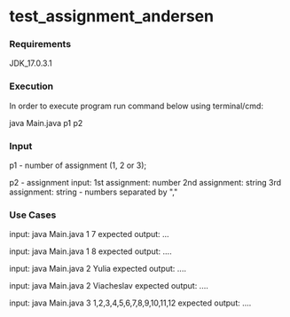 # test_assignment_andersen

### Requirements

JDK_17.0.3.1

### Execution

In order to execute program run command below using terminal/cmd:

java Main.java p1 p2

### Input

p1 - number of assignment (1, 2 or 3);

p2 - assignment input:
    1st assignment: number
    2nd assignment: string
    3rd assignment: string - numbers separated by ","

### Use Cases

input: java Main.java 1 7 expected output: ...

input: java Main.java 1 8 expected output: ....

input: java Main.java 2 Yulia expected output: ....

input: java Main.java 2 Viacheslav expected output: ....

input: java Main.java 3 1,2,3,4,5,6,7,8,9,10,11,12 expected output: ....



